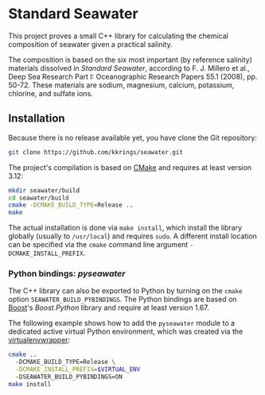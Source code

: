 # Standard Seawater

This project proves a small C++ library for calculating the chemical
composition of seawater given a practical salinity. 

The composition is based on the six most important (by reference salinity)
materials dissolved in *Standard Seawater*, according to F. J. Millero et al.,
Deep Sea Research Part I: Oceanographic Research Papers 55.1 (2008),
pp. 50-72. These materials are sodium, magnesium, calcium, potassium, chlorine,
and sulfate ions.

## Installation

Because there is no release available yet, you have clone the Git repository:

```sh
git clone https://github.com/kkrings/seawater.git
```

The project's compilation is based on [CMake](https://cmake.org/) and requires
at least version 3.12:

```sh
mkdir seawater/build
cd seawater/build
cmake -DCMAKE_BUILD_TYPE=Release ..
make
```

The actual installation is done via `make install`, which install the library
globally (usually to `/usr/local`) and requires `sudo`. A different install
location can be specified via the `cmake` command line
argument `-DCMAKE_INSTALL_PREFIX`.

### Python bindings: *pyseawater*

The C++ library can also be exported to Python by turning on the `cmake`
option `SEAWATER_BUILD_PYBINDINGS`. The Python bindings are based
on [Boost](https://www.boost.org/)'s *Boost.Python* library and require at
least version 1.67.

The following example shows how to add the `pyseawater` module to a dedicated
active virtual Python environment, which was created via
the [virtualenvwrapper](https://virtualenvwrapper.readthedocs.io/en/stable/):

```sh
cmake ..
  -DCMAKE_BUILD_TYPE=Release \
  -DCMAKE_INSTALL_PREFIX=$VIRTUAL_ENV
  -DSEAWATER_BUILD_PYBINDINGS=ON
make install
```
